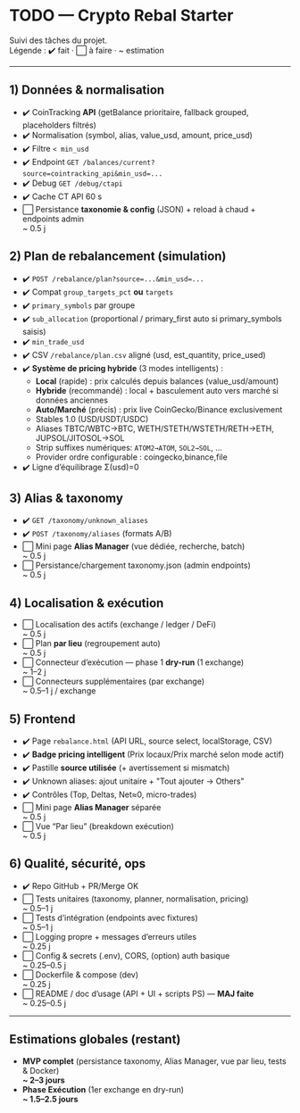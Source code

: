 # TODO — Crypto Rebal Starter

Suivi des tâches du projet.  
Légende : ✔️ fait · ⬜ à faire · ~ estimation

---

## 1) Données & normalisation
- ✔️ CoinTracking **API** (getBalance prioritaire, fallback grouped, placeholders filtrés)
- ✔️ Normalisation (symbol, alias, value_usd, amount, price_usd)
- ✔️ Filtre `< min_usd`
- ✔️ Endpoint `GET /balances/current?source=cointracking_api&min_usd=...`
- ✔️ Debug `GET /debug/ctapi`
- ✔️ Cache CT API 60 s
- ⬜ Persistance **taxonomie & config** (JSON) + reload à chaud + endpoints admin  
  ~ 0.5 j

## 2) Plan de rebalancement (simulation)
- ✔️ `POST /rebalance/plan?source=...&min_usd=...`
- ✔️ Compat `group_targets_pct` **ou** `targets`
- ✔️ `primary_symbols` par groupe
- ✔️ `sub_allocation` (proportional / primary_first auto si primary_symbols saisis)
- ✔️ `min_trade_usd`
- ✔️ CSV `/rebalance/plan.csv` aligné (usd, est_quantity, price_used)
- ✔️ **Système de pricing hybride** (3 modes intelligents) :
  - **Local** (rapide) : prix calculés depuis balances (value_usd/amount)
  - **Hybride** (recommandé) : local + basculement auto vers marché si données anciennes
  - **Auto/Marché** (précis) : prix live CoinGecko/Binance exclusivement
  - Stables 1.0 (USD/USDT/USDC)
  - Aliases TBTC/WBTC→BTC, WETH/STETH/WSTETH/RETH→ETH, JUPSOL/JITOSOL→SOL
  - Strip suffixes numériques: `ATOM2→ATOM`, `SOL2→SOL`, …
  - Provider ordre configurable : coingecko,binance,file
- ✔️ Ligne d’équilibrage Σ(usd)=0

## 3) Alias & taxonomy
- ✔️ `GET /taxonomy/unknown_aliases`
- ✔️ `POST /taxonomy/aliases` (formats A/B)
- ⬜ Mini page **Alias Manager** (vue dédiée, recherche, batch)  
  ~ 0.5 j
- ⬜ Persistance/chargement taxonomy.json (admin endpoints)  
  ~ 0.5 j

## 4) Localisation & exécution
- ⬜ Localisation des actifs (exchange / ledger / DeFi)  
  ~ 0.5 j
- ⬜ Plan **par lieu** (regroupement auto)  
  ~ 0.5 j
- ⬜ Connecteur d’exécution — phase 1 **dry-run** (1 exchange)  
  ~ 1–2 j
- ⬜ Connecteurs supplémentaires (par exchange)  
  ~ 0.5–1 j / exchange

## 5) Frontend
- ✔️ Page `rebalance.html` (API URL, source select, localStorage, CSV)
- ✔️ **Badge pricing intelligent** (Prix locaux/Prix marché selon mode actif)
- ✔️ Pastille **source utilisée** (+ avertissement si mismatch)
- ✔️ Unknown aliases: ajout unitaire + "Tout ajouter → Others"
- ✔️ Contrôles (Top, Deltas, Net≈0, micro-trades)
- ⬜ Mini page **Alias Manager** séparée  
  ~ 0.5 j
- ⬜ Vue “Par lieu” (breakdown exécution)  
  ~ 0.5 j

## 6) Qualité, sécurité, ops
- ✔️ Repo GitHub + PR/Merge OK
- ⬜ Tests unitaires (taxonomy, planner, normalisation, pricing)  
  ~ 0.5–1 j
- ⬜ Tests d’intégration (endpoints avec fixtures)  
  ~ 0.5–1 j
- ⬜ Logging propre + messages d’erreurs utiles  
  ~ 0.25 j
- ⬜ Config & secrets (.env), CORS, (option) auth basique  
  ~ 0.25–0.5 j
- ⬜ Dockerfile & compose (dev)  
  ~ 0.25 j
- ⬜ README / doc d’usage (API + UI + scripts PS) — **MAJ faite**  
  ~ 0.25–0.5 j

---

## Estimations globales (restant)
- **MVP complet** (persistance taxonomy, Alias Manager, vue par lieu, tests & Docker)  
  **~ 2–3 jours**
- **Phase Exécution** (1er exchange en dry-run)  
  **~ 1.5–2.5 jours**
